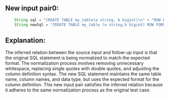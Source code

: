 ## New input pair0:
```java
    String sql = "CREATE TABLE my_table(a string, b bigint)\n" + "ROW FORMAT SERDE 'org.apache.hadoop.hive.serde2.JsonSerDe'\n" + "STORED AS TEXTFILE";
    String newSql = "CREATE TABLE my_table (a string,b bigint) ROW FORMAT SERDE 'org.apache.hadoop.hive.serde2.JsonSerDe' STORED AS TEXTFILE";
```

## Explanation:
The inferred relation between the source input and follow-up input is that the original SQL statement is being normalized to match the expected format. The normalization process involves removing unnecessary whitespace, replacing single quotes with double quotes, and adjusting the column definition syntax. The new SQL statement maintains the same table name, column names, and data type, but uses the expected format for the column definition. This new input pair satisfies the inferred relation because it adheres to the same normalization process as the original test case.

